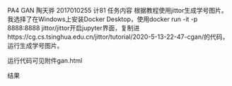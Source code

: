 PA4 GAN
陶天骅 2017010255 计81
任务内容
根据教程使用jittor生成学号图片。
我选择了在Windows上安装Docker Desktop，使用docker run -it -p 8888:8888 jittor/jittor开启jupyter界面，复制进https://cg.cs.tsinghua.edu.cn/jittor/tutorial/2020-5-13-22-47-cgan/的代码，运行生成学号图片。

运行代码可见附件gan.html

结果
